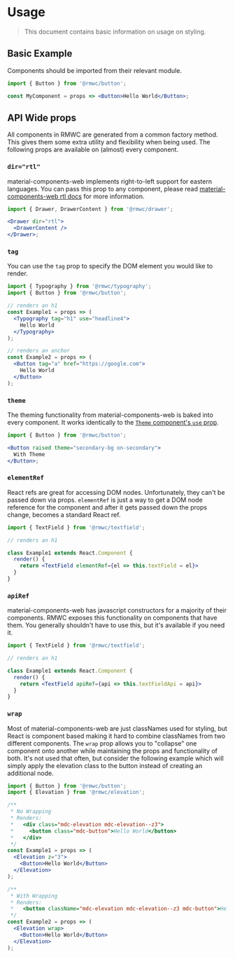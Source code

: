 # Usage

> This document contains basic information on usage on styling.

## Basic Example

Components should be imported from their relevant module.

```jsx
import { Button } from '@rmwc/button';

const MyComponent = props => <Button>Hello World</Button>;
```

## API Wide props

All components in RMWC are generated from a common factory method. This gives them some extra utility and flexibility when being used. The following props are available on (almost) every component.

### `dir="rtl"`

material-components-web implements right-to-left support for eastern languages. You can pass this prop to any component, please read [material-components-web rtl docs](https://material.io/components/web/catalog/rtl/) for more information.

```jsx
import { Drawer, DrawerContent } from '@rmwc/drawer';

<Drawer dir="rtl">
  <DrawerContent />
</Drawer>;
```

### `tag`

You can use the `tag` prop to specify the DOM element you would like to render.

```jsx
import { Typography } from '@rmwc/typography';
import { Button } from '@rmwc/button';

// renders an h1
const Example1 = props => (
  <Typography tag="h1" use="headline4">
    Hello World
  </Typography>
);

// renders an anchor
const Example2 = props => (
  <Button tag="a" href="https://google.com">
    Hello World
  </Button>
);
```

### `theme`

The theming functionality from material-components-web is baked into every component. It works identically to the [`Theme` component's `use` prop](theme).

```jsx
import { Button } from '@rmwc/button';

<Button raised theme="secondary-bg on-secondary">
  With Theme
</Button>;
```

### `elementRef`

React refs are great for accessing DOM nodes. Unfortunately, they can't be passed down via props. `elementRef` is just a way to get a DOM node reference for the component and after it gets passed down the props change, becomes a standard React ref.

```jsx
import { TextField } from '@rmwc/textfield';

// renders an h1

class Example1 extends React.Component {
  render() {
    return <TextField elementRef={el => this.textField = el}>
  }
}
```

### `apiRef`

material-components-web has javascript constructors for a majority of their components. RMWC exposes this functionality on components that have them. You generally shouldn't have to use this, but it's available if you need it.

```jsx
import { TextField } from '@rmwc/textfield';

// renders an h1

class Example1 extends React.Component {
  render() {
    return <TextField apiRef={api => this.textFieldApi = api}>
  }
}
```

### `wrap`

Most of material-components-web are just classNames used for styling, but React is component based making it hard to combine classNames from two different components. The `wrap` prop allows you to "collapse" one component onto another while maintaining the props and functionality of both. It's not used that often, but consider the following example which will simply apply the elevation class to the button instead of creating an additional node.

```jsx
import { Button } from '@rmwc/button';
import { Elevation } from '@rmwc/elevation';

/**
 * No Wrapping
 * Renders:
 *   <div class="mdc-elevation mdc-elevation--z3">
 *     <button class="mdc-button">Hello World</button>
 *   </div>
 */
const Example1 = props => (
  <Elevation z="3">
    <Button>Hello World</Button>
  </Elevation>
);

/**
 * With Wrapping
 * Renders:
 *   <button className="mdc-elevation mdc-elevation--z3 mdc-button">Hello World</button>
 */
const Example2 = props => (
  <Elevation wrap>
    <Button>Hello World</Button>
  </Elevation>
);
```
